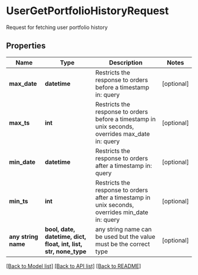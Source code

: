 # UserGetPortfolioHistoryRequest

Request for fetching user portfolio history

## Properties
Name | Type | Description | Notes
------------ | ------------- | ------------- | -------------
**max_date** | **datetime** | Restricts the response to orders before a timestamp in: query | [optional] 
**max_ts** | **int** | Restricts the response to orders before a timestamp in unix seconds, overrides max_date in: query | [optional] 
**min_date** | **datetime** | Restricts the response to orders after a timestamp in: query | [optional] 
**min_ts** | **int** | Restricts the response to orders after a timestamp in unix seconds, overrides min_date in: query | [optional] 
**any string name** | **bool, date, datetime, dict, float, int, list, str, none_type** | any string name can be used but the value must be the correct type | [optional]

[[Back to Model list]](../README.md#documentation-for-models) [[Back to API list]](../README.md#documentation-for-api-endpoints) [[Back to README]](../README.md)


